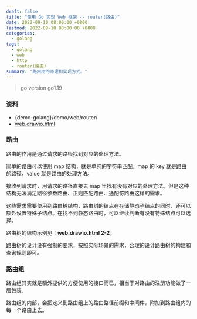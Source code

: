 ```yaml
---
draft: false
title: "使用 Go 实现 Web 框架 -- router(路由)"
date: 2022-09-10 08:00:00 +0800
lastmod: 2022-09-10 08:00:00 +0800
categories:
  - golang
tags:
  - golang
  - web
  - http
  - router(路由)
summary: "路由树的原理和实现方式。"
---
```


> go version go1.19

### 资料

- {demo-golang}/demo/web/router/
- <a href="/drawio/computer-science/programming-language/golang/web.drawio.html">web.drawio.html</a>

### 路由

路由的作用是通过请求的路径找到对应的处理方法。

简单的路由可以使用 map 结构，就是单纯的字符串匹配。map 的 key 就是路由的路径，value 就是路由的处理方法。

接收到请求时，用请求的路径直接去 map 里找有没有对应的处理方法。但是这种结构无法满足路径参数路由、正则匹配路由、通配符路由这样的需求。

这些需求需要使用到路由树结构，路由树的结点在存储静态子结点的同时，还可以额外设置特殊子结点。在找不到静态路由时，可以继续判断有没有特殊结点可以选择。

路由树的结构示例见：**web.drawio.html 2-2**。

路由树的设计没有强制的要求，按照实际场景的需求，合理的设计路由树的构建和查询规则即可。

### 路由组

路由组其实就是额外提供的方便使用的接口而已，相当于对路由的注册功能做了一层包装。

路由组的内部，会把定义到路由组上的路由路径前缀和中间件，附加到路由组内的每一个路由上去。
